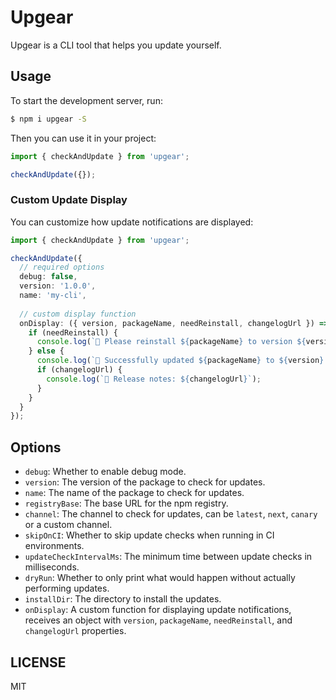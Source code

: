 # Upgear

Upgear is a CLI tool that helps you update yourself.

## Usage

To start the development server, run:

```bash
$ npm i upgear -S
```

Then you can use it in your project:

```ts
import { checkAndUpdate } from 'upgear';

checkAndUpdate({});
```

### Custom Update Display

You can customize how update notifications are displayed:

```ts
import { checkAndUpdate } from 'upgear';

checkAndUpdate({
  // required options
  debug: false,
  version: '1.0.0',
  name: 'my-cli',
  
  // custom display function
  onDisplay: ({ version, packageName, needReinstall, changelogUrl }) => {
    if (needReinstall) {
      console.log(`🔄 Please reinstall ${packageName} to version ${version}`);
    } else {
      console.log(`🎉 Successfully updated ${packageName} to ${version}!`);
      if (changelogUrl) {
        console.log(`📝 Release notes: ${changelogUrl}`);
      }
    }
  }
});
```

## Options

- `debug`: Whether to enable debug mode.
- `version`: The version of the package to check for updates.
- `name`: The name of the package to check for updates.
- `registryBase`: The base URL for the npm registry.
- `channel`: The channel to check for updates, can be `latest`, `next`, `canary` or a custom channel.
- `skipOnCI`: Whether to skip update checks when running in CI environments.
- `updateCheckIntervalMs`: The minimum time between update checks in milliseconds.
- `dryRun`: Whether to only print what would happen without actually performing updates.
- `installDir`: The directory to install the updates.
- `onDisplay`: A custom function for displaying update notifications, receives an object with `version`, `packageName`, `needReinstall`, and `changelogUrl` properties.

## LICENSE

MIT

